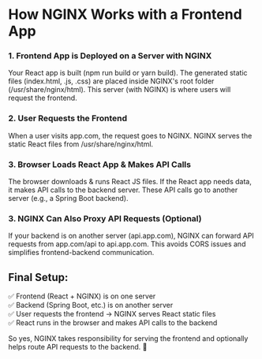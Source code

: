 # How NGINX Works with a Frontend App
### 1. Frontend App is Deployed on a Server with NGINX

Your React app is built (npm run build or yarn build).
The generated static files (index.html, .js, .css) are placed inside NGINX's root folder (/usr/share/nginx/html).
This server (with NGINX) is where users will request the frontend.
### 2. User Requests the Frontend

When a user visits app.com, the request goes to NGINX.
NGINX serves the static React files from /usr/share/nginx/html.
### 3. Browser Loads React App & Makes API Calls

The browser downloads & runs React JS files.
If the React app needs data, it makes API calls to the backend server.
These API calls go to another server (e.g., a Spring Boot backend).
### 3. NGINX Can Also Proxy API Requests (Optional)

If your backend is on another server (api.app.com), NGINX can forward API requests from app.com/api to api.app.com.
This avoids CORS issues and simplifies frontend-backend communication.
## Final Setup:
✅ Frontend (React + NGINX) is on one server <br /> 
✅ Backend (Spring Boot, etc.) is on another server <br />
✅ User requests the frontend → NGINX serves React static files <br />
✅ React runs in the browser and makes API calls to the backend <br />

So yes, NGINX takes responsibility for serving the frontend and optionally helps route API requests to the backend. 🚀